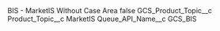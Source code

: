 <?xml version="1.0" encoding="UTF-8"?>
<CustomMetadata xmlns="http://soap.sforce.com/2006/04/metadata" xmlns:xsi="http://www.w3.org/2001/XMLSchema-instance" xmlns:xsd="http://www.w3.org/2001/XMLSchema">
    <label>BIS - MarketIS Without Case Area</label>
    <protected>false</protected>
    <values>
        <field>GCS_Product_Topic__c</field>
        <value xsi:nil="true"/>
    </values>
    <values>
        <field>Product_Topic__c</field>
        <value xsi:type="xsd:string">MarketIS</value>
    </values>
    <values>
        <field>Queue_API_Name__c</field>
        <value xsi:type="xsd:string">GCS_BIS</value>
    </values>
</CustomMetadata>
